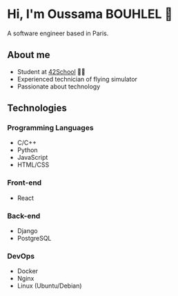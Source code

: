 # Hi, I'm Oussama BOUHLEL 👋
A software engineer based in Paris.

## About me
- Student at [42School](https://github.com/42School) 👨‍🎓
- Experienced technician of flying simulator
- Passionate about technology

## Technologies
### Programming Languages
- C/C++
- Python
- JavaScript
- HTML/CSS

### Front-end
- React

### Back-end
- Django
- PostgreSQL

### DevOps
- Docker
- Nginx
- Linux (Ubuntu/Debian)
